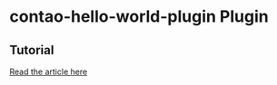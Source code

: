 # contao-hello-world-plugin Plugin

## Tutorial 
[Read the article here](https://www.time4digital.lu/article/hello-world-contao-plugin)
